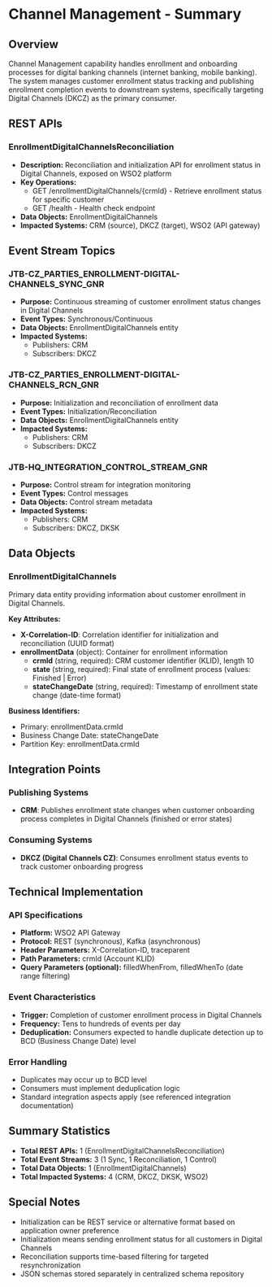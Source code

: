 # Channel Management - Summary

## Overview
Channel Management capability handles enrollment and onboarding processes for digital banking channels (internet banking, mobile banking). The system manages customer enrollment status tracking and publishing enrollment completion events to downstream systems, specifically targeting Digital Channels (DKCZ) as the primary consumer.

## REST APIs

### EnrollmentDigitalChannelsReconciliation
- **Description:** Reconciliation and initialization API for enrollment status in Digital Channels, exposed on WSO2 platform
- **Key Operations:**
  - GET /enrollmentDigitalChannels/{crmId} - Retrieve enrollment status for specific customer
  - GET /health - Health check endpoint
- **Data Objects:** EnrollmentDigitalChannels
- **Impacted Systems:** CRM (source), DKCZ (target), WSO2 (API gateway)

## Event Stream Topics

### JTB-CZ_PARTIES_ENROLLMENT-DIGITAL-CHANNELS_SYNC_GNR
- **Purpose:** Continuous streaming of customer enrollment status changes in Digital Channels
- **Event Types:** Synchronous/Continuous
- **Data Objects:** EnrollmentDigitalChannels entity
- **Impacted Systems:**
  - Publishers: CRM
  - Subscribers: DKCZ

### JTB-CZ_PARTIES_ENROLLMENT-DIGITAL-CHANNELS_RCN_GNR
- **Purpose:** Initialization and reconciliation of enrollment data
- **Event Types:** Initialization/Reconciliation
- **Data Objects:** EnrollmentDigitalChannels entity
- **Impacted Systems:**
  - Publishers: CRM
  - Subscribers: DKCZ

### JTB-HQ_INTEGRATION_CONTROL_STREAM_GNR
- **Purpose:** Control stream for integration monitoring
- **Event Types:** Control messages
- **Data Objects:** Control stream metadata
- **Impacted Systems:**
  - Publishers: CRM
  - Subscribers: DKCZ, DKSK

## Data Objects

### EnrollmentDigitalChannels
Primary data entity providing information about customer enrollment in Digital Channels.

**Key Attributes:**
- **X-Correlation-ID**: Correlation identifier for initialization and reconciliation (UUID format)
- **enrollmentData** (object): Container for enrollment information
  - **crmId** (string, required): CRM customer identifier (KLID), length 10
  - **state** (string, required): Final state of enrollment process (values: Finished | Error)
  - **stateChangeDate** (string, required): Timestamp of enrollment state change (date-time format)

**Business Identifiers:**
- Primary: enrollmentData.crmId
- Business Change Date: stateChangeDate
- Partition Key: enrollmentData.crmId

## Integration Points

### Publishing Systems
- **CRM**: Publishes enrollment state changes when customer onboarding process completes in Digital Channels (finished or error states)

### Consuming Systems
- **DKCZ (Digital Channels CZ)**: Consumes enrollment status events to track customer onboarding progress

## Technical Implementation

### API Specifications
- **Platform:** WSO2 API Gateway
- **Protocol:** REST (synchronous), Kafka (asynchronous)
- **Header Parameters:** X-Correlation-ID, traceparent
- **Path Parameters:** crmId (Account KLID)
- **Query Parameters (optional):** filledWhenFrom, filledWhenTo (date range filtering)

### Event Characteristics
- **Trigger:** Completion of customer enrollment process in Digital Channels
- **Frequency:** Tens to hundreds of events per day
- **Deduplication:** Consumers expected to handle duplicate detection up to BCD (Business Change Date) level

### Error Handling
- Duplicates may occur up to BCD level
- Consumers must implement deduplication logic
- Standard integration aspects apply (see referenced integration documentation)

## Summary Statistics
- **Total REST APIs:** 1 (EnrollmentDigitalChannelsReconciliation)
- **Total Event Streams:** 3 (1 Sync, 1 Reconciliation, 1 Control)
- **Total Data Objects:** 1 (EnrollmentDigitalChannels)
- **Total Impacted Systems:** 4 (CRM, DKCZ, DKSK, WSO2)

## Special Notes
- Initialization can be REST service or alternative format based on application owner preference
- Initialization means sending enrollment status for all customers in Digital Channels
- Reconciliation supports time-based filtering for targeted resynchronization
- JSON schemas stored separately in centralized schema repository
